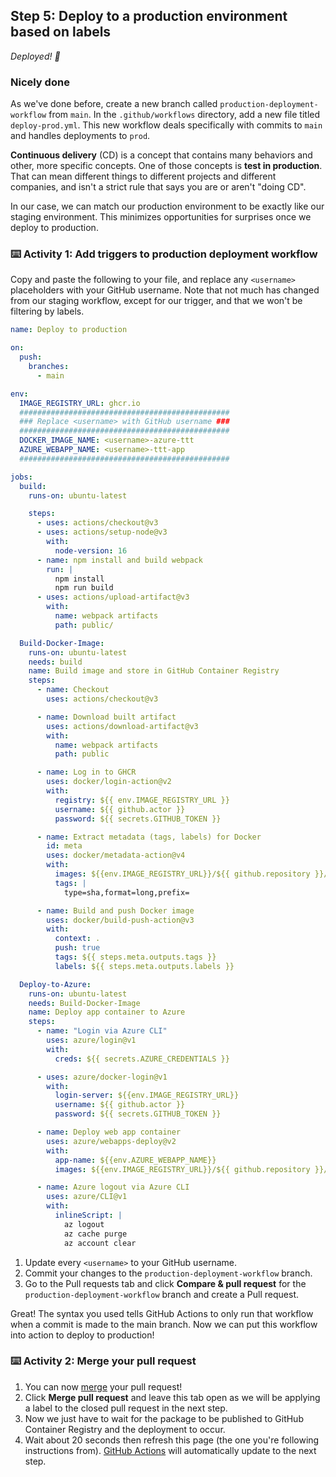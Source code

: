 <!--
  <<< Author notes: Step 5 >>>
  Start this step by acknowledging the previous step.
  Define terms and link to docs.github.com.
-->

## Step 5: Deploy to a production environment based on labels

_Deployed! :ship:_

### Nicely done

As we've done before, create a new branch called `production-deployment-workflow` from `main`. In the `.github/workflows` directory, add a new file titled `deploy-prod.yml`. This new workflow deals specifically with commits to `main` and handles deployments to `prod`.

**Continuous delivery** (CD) is a concept that contains many behaviors and other, more specific concepts. One of those concepts is **test in production**. That can mean different things to different projects and different companies, and isn't a strict rule that says you are or aren't "doing CD".

In our case, we can match our production environment to be exactly like our staging environment. This minimizes opportunities for surprises once we deploy to production.

### :keyboard: Activity 1: Add triggers to production deployment workflow

Copy and paste the following to your file, and replace any `<username>` placeholders with your GitHub username. Note that not much has changed from our staging workflow, except for our trigger, and that we won't be filtering by labels.

```yaml
name: Deploy to production

on:
  push:
    branches:
      - main

env:
  IMAGE_REGISTRY_URL: ghcr.io
  ###############################################
  ### Replace <username> with GitHub username ###
  ###############################################
  DOCKER_IMAGE_NAME: <username>-azure-ttt
  AZURE_WEBAPP_NAME: <username>-ttt-app
  ###############################################

jobs:
  build:
    runs-on: ubuntu-latest

    steps:
      - uses: actions/checkout@v3
      - uses: actions/setup-node@v3
        with:
          node-version: 16
      - name: npm install and build webpack
        run: |
          npm install
          npm run build
      - uses: actions/upload-artifact@v3
        with:
          name: webpack artifacts
          path: public/

  Build-Docker-Image:
    runs-on: ubuntu-latest
    needs: build
    name: Build image and store in GitHub Container Registry
    steps:
      - name: Checkout
        uses: actions/checkout@v3

      - name: Download built artifact
        uses: actions/download-artifact@v3
        with:
          name: webpack artifacts
          path: public

      - name: Log in to GHCR
        uses: docker/login-action@v2
        with:
          registry: ${{ env.IMAGE_REGISTRY_URL }}
          username: ${{ github.actor }}
          password: ${{ secrets.GITHUB_TOKEN }}

      - name: Extract metadata (tags, labels) for Docker
        id: meta
        uses: docker/metadata-action@v4
        with:
          images: ${{env.IMAGE_REGISTRY_URL}}/${{ github.repository }}/${{env.DOCKER_IMAGE_NAME}}
          tags: |
            type=sha,format=long,prefix=

      - name: Build and push Docker image
        uses: docker/build-push-action@v3
        with:
          context: .
          push: true
          tags: ${{ steps.meta.outputs.tags }}
          labels: ${{ steps.meta.outputs.labels }}

  Deploy-to-Azure:
    runs-on: ubuntu-latest
    needs: Build-Docker-Image
    name: Deploy app container to Azure
    steps:
      - name: "Login via Azure CLI"
        uses: azure/login@v1
        with:
          creds: ${{ secrets.AZURE_CREDENTIALS }}

      - uses: azure/docker-login@v1
        with:
          login-server: ${{env.IMAGE_REGISTRY_URL}}
          username: ${{ github.actor }}
          password: ${{ secrets.GITHUB_TOKEN }}

      - name: Deploy web app container
        uses: azure/webapps-deploy@v2
        with:
          app-name: ${{env.AZURE_WEBAPP_NAME}}
          images: ${{env.IMAGE_REGISTRY_URL}}/${{ github.repository }}/${{env.DOCKER_IMAGE_NAME}}:${{github.sha}}

      - name: Azure logout via Azure CLI
        uses: azure/CLI@v1
        with:
          inlineScript: |
            az logout
            az cache purge
            az account clear
```

1. Update every `<username>` to your GitHub username.
1. Commit your changes to the `production-deployment-workflow` branch.
1. Go to the Pull requests tab and click **Compare & pull request** for the `production-deployment-workflow` branch and create a Pull request.

Great! The syntax you used tells GitHub Actions to only run that workflow when a commit is made to the main branch. Now we can put this workflow into action to deploy to production!

### :keyboard: Activity 2: Merge your pull request

1. You can now [merge](https://docs.github.com/en/get-started/quickstart/github-glossary#merge) your pull request!
1. Click **Merge pull request** and leave this tab open as we will be applying a label to the closed pull request in the next step.
1. Now we just have to wait for the package to be published to GitHub Container Registry and the deployment to occur.
1. Wait about 20 seconds then refresh this page (the one you're following instructions from). [GitHub Actions](https://docs.github.com/en/actions) will automatically update to the next step.
